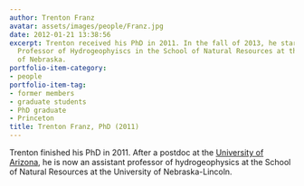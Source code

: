 ```yaml
---
author: Trenton Franz
avatar: assets/images/people/Franz.jpg
date: 2012-01-21 13:38:56
excerpt: Trenton received his PhD in 2011. In the fall of 2013, he started as an Assistant
  Professor of Hydrogeophyiscs in the School of Natural Resources at the University
  of Nebraska.
portfolio-item-category:
- people
portfolio-item-tag:
- former members
- graduate students
- PhD graduate
- Princeton
title: Trenton Franz, PhD (2011)
---
```


 

Trenton finished his PhD in 2011. After a postdoc at the <a href="http://www.hwr.arizona.edu/users/tfranz" target="_blank">University of Arizona</a>, he is now an assistant professor of hydrogeophysics at the School of Natural Resources at the University of Nebraska-Lincoln.